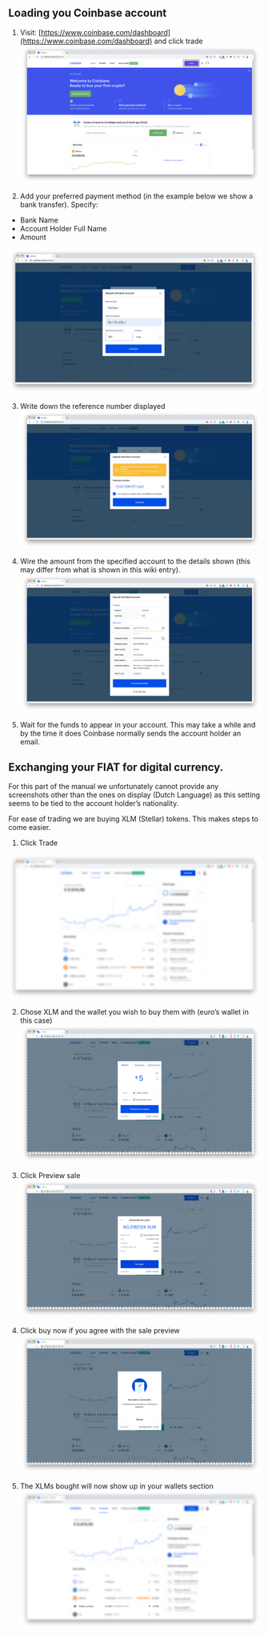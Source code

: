 ## Loading you Coinbase account

1. Visit: [https://www.coinbase.com/dashboard](https://www.coinbase.com/dashboard) and click trade
![image alt text](img/xlm_solar_tft_manual_image_9.png)

2. Add your preferred payment method (in the example below we show a bank transfer). 
Specify:
- Bank Name
- Account Holder Full Name
- Amount

![image alt text](img/xlm_solar_tft_manual_image_10.png)

3. Write down the reference number displayed 
![image alt text](img/xlm_solar_tft_manual_image_11.png)

4. Wire the amount from the specified account to the details shown (this may differ from what is shown in this wiki entry).![image alt text](img/xlm_solar_tft_manual_image_12.png)

5. Wait for the funds to appear in your account. This may take a while and by the time it does Coinbase normally sends the account holder an email.

## Exchanging your FIAT for digital currency.

For this part of the manual we unfortunately cannot provide any screenshots other than the ones on display (Dutch Language) as this setting seems to be tied to the account holder’s nationality.

For ease of trading we are buying XLM (Stellar) tokens. This makes steps to come easier.

1. Click Trade

![image alt text](img/xlm_solar_tft_manual_image_13.png)

2. Chose XLM and the wallet you wish to buy them with (euro’s wallet in this case)
![image alt text](img/xlm_solar_tft_manual_image_14.png)

3. Click Preview sale
![image alt text](img/xlm_solar_tft_manual_image_15.png)

4. Click buy now if you agree with the sale preview
![image alt text](img/xlm_solar_tft_manual_image_16.png)

5. The XLMs bought will now show up in your wallets section
![image alt text](img/xlm_solar_tft_manual_image_17.png)
